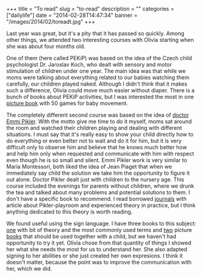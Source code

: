 +++
title = "To read"
slug = "to-read"
description = ""
categories = ["dailylife"]
date = "2014-02-28T14:47:34"
banner = "/images/2014/02/toreadt.jpg"
+++

Last year was great, but it's a pity that it has passed so quickly. Among other things, we attended two interesting courses with Olivia starting when she was about four months old.

One of them (here called PEKiP) was based on the idea of the Czech child psychologist Dr. Jaroslav Koch, who
dealt
with
sensory
and
motor
stimulation
of
children
under
one
year.
The
main
idea
was
that
while
we
moms
were
talking
about
everything
related
to
our
babies
watching
them
carefully,
our
children
played
naked.
Although
I
didn't
think
that
it
makes
such
a
difference,
Olivia
could
move
much
easier
without
diaper.
There
is
a
bunch
of
books
about
PEKiP
activities,
but
I
was
interested
the
most
in
one
<a
title="PEKiP:
Die
50
schönsten
Spiele"
href="https://www.amazon.de/PEKiP-Die-sch%C3%B6nsten-Spiele-Tischaufsteller/dp/3833825006/ref=sr_1_1?ie=UTF8&qid=1393593636&sr=8-1&keywords=pekip" target="_blank">picture book</a> with 50 games for baby movement.

The completely different second course was based on the idea of <a title="Pikler education"
href="https://www.pikler-verband.org/index.php/en/" target="_blank">doctor Emmi Pikler</a>. With the
motto give me time to do it myself, moms sat around the room and watched their children playing and
dealing with different situations. I must say that it's really easy to show your child directly how
to do everything or even better not to wait and do it for him, but it is very difficult only to
observe him and believe that he knows much better how and help him only when requested and
communicate with him with respect even though he is so small and silent. Emmi Pikler work is very
similar to Maria Montessori, both liked the idea of Jean Piaget that when we immediately say child
the solution we take him the opportunity to figure it out alone. Doctor Pikler dealt just with
children to the nursery age. This course included the evenings for parents without children, where
we drunk the tea and talked about many problems and potential solutions to them. I don't have a
specific book to recommend. I read borrowed <a title="Mit Kindern wachsen"
href="https://www.arbor-verlag.de/zeitschrift/mit-kindern-wachsen/sonderheft-saeugling-und-kleinkind"
target="_blank">journals</a> with article about Pikler-playroom and experienced theory in practice,
but I think anything dedicated to this theory is worth reading.

We found useful using the sign language. I have three books to this subject: 
<a title="babySignal" href="https://www.amazon.de/gp/product/3466345324/ref=s9_simh_se_p14_d0_i2?pf_rd_m=A3JWKAKR8XB7XF&pf_rd_s=auto-no-results-center-1&pf_rd_r=15CJESJEC3X0E9DV2R22&pf_rd_t=301&pf_rd_p=468421093&pf_rd_i=abysignal" target="_blank">one</a> with bit of theory and the most commonly used terms and <a title="BabyHandzeichen" href="https://www.amazon.de/Bilderbuch-BabyHandzeichen-Gemeinsam-Babyzeichensprache-entdecken/dp/3000246193/ref=sr_1_9?s=books&ie=UTF8&qid=1393594492&sr=1-9&keywords=gebaerdensprache" target="_blank">two</a> picture <a title="BabyHandzeichen 2" href="https://www.amazon.de/Bilderbuch-BabyHandzeichen-Gemeinsam-Babyzeichensprache-erlernen/dp/3000332650/ref=pd_bxgy_b_img_y" target="_blank">books</a> that should be used together with a child, but we haven't had opportunity to try it yet. Olivia chose from that quantity of things I showed her what she needs the most for us to understand her. She also adapted signing to her abilities or she just created her own expresions. I think it doesn't matter, because the point was to improve the communication with her, which we did.
